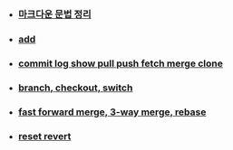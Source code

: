 + ### [마크다운 문법 정리](https://github.com/emptyfriendship/Markdown/blob/main/%EB%A7%88%ED%81%AC%EB%8B%A4%EC%9A%B4%20%EB%AC%B8%EB%B2%95.md)


+ ### [add](https://github.com/emptyfriendship/Markdown/blob/main/git%20add.md)


+ ### [commit log show pull push fetch merge clone](https://github.com/emptyfriendship/Markdown/blob/main/git%20commit-show-pull.push-log-fetch-merge.md)

+ ### [branch, checkout, switch](https://github.com/emptyfriendship/Markdown/blob/main/branch-checkout-switch.md)


+ ### [fast forward merge, 3-way merge, rebase](https://github.com/emptyfriendship/Markdown/blob/main/fast%20forword%20merge-%203-way%20merge%2C%20rebase.md)


+ ### [reset revert](https://github.com/emptyfriendship/Markdown/blob/main/reset-revert.md)
